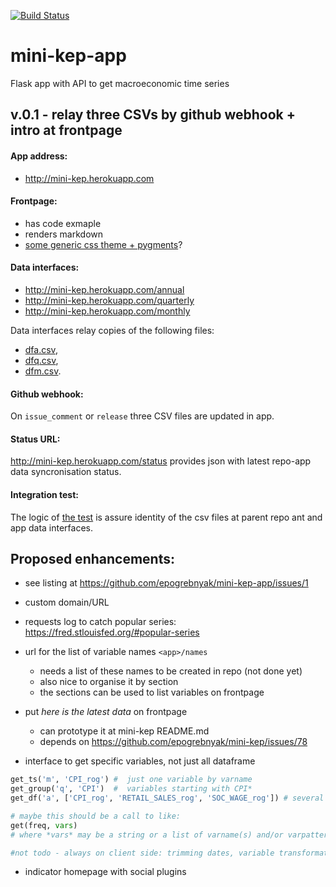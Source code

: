 [![Build Status](https://travis-ci.org/epogrebnyak/mini-kep-app.svg?branch=master)](https://travis-ci.org/epogrebnyak/mini-kep-app)

# mini-kep-app 
Flask app with API to get macroeconomic time series

## v.0.1 - relay three CSVs by github webhook + intro at frontpage

#### App address:

   - <http://mini-kep.herokuapp.com>

#### Frontpage: 
  - has code exmaple
  - renders markdown
  - [some generic css theme + pygments](https://github.com/epogrebnyak/mini-kep-app/issues/4)?

#### Data interfaces:

   - <http://mini-kep.herokuapp.com/annual>
   - <http://mini-kep.herokuapp.com/quarterly>
   - <http://mini-kep.herokuapp.com/monthly>
   
   
Data interfaces relay copies of the following files: 
- [dfa.csv](https://raw.githubusercontent.com/epogrebnyak/mini-kep/master/data/processed/latest/dfa.csv), 
- [dfq.csv](https://raw.githubusercontent.com/epogrebnyak/mini-kep/master/data/processed/latest/dfq.csv), 
- [dfm.csv](https://raw.githubusercontent.com/epogrebnyak/mini-kep/master/data/processed/latest/dfm.csv).

#### Github webhook:

   On ```issue_comment``` or ```release```  three CSV files are updated in app.

#### Status URL:

<http://mini-kep.herokuapp.com/status> provides json with latest repo-app data syncronisation status.  


#### Integration test:
 
The logic of [the test](https://github.com/epogrebnyak/mini-kep-app/blob/master/tests/test_integrity.py)
is assure identity of the csv files at parent repo ant and app data interfaces.

## Proposed enhancements: 

- see listing at <https://github.com/epogrebnyak/mini-kep-app/issues/1>

- custom domain/URL

- requests log to catch popular series: <https://fred.stlouisfed.org/#popular-series>

- url for the list of variable names ```<app>/names```
  - needs a list of these names to be created in repo (not done yet)
  - also nice to organise it by section 
  - the sections can be used to list variables on frontpage

- put *here is the latest data* on frontpage
  - can prototype it at mini-kep README.md 
  - depends on <https://github.com/epogrebnyak/mini-kep/issues/78>
  
- interface to get specific variables, not just all dataframe 

```python
get_ts('m', 'CPI_rog') #  just one variable by varname
get_group('q', 'CPI')  #  variables starting with CPI*
get_df('a', ['CPI_rog', 'RETAIL_SALES_rog', 'SOC_WAGE_rog']) # several variables by names

# maybe this should be a call to like:
get(freq, vars)
# where *vars* may be a string or a list of varname(s) and/or varpattern(s)

#not todo - always on client side: trimming dates, variable transformations 
```

- indicator homepage with social plugins
